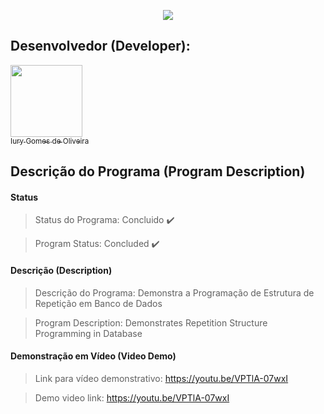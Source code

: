 <p align="center">
  <img src="https://github.com/iurygdeoliveira/MySQL/blob/master/Functions/Capa.jpg">
</p>

## Desenvolvedor (Developer):

[<img src="https://avatars3.githubusercontent.com/u/30157522?s=460&u=30d3397df3e4655b6fa8047ac27052569cf7db78&v=4" width=115><br><sub>Iury Gomes de Oliveira</sub>](https://github.com/iurygdeoliveira)

## Descrição do Programa (Program Description)

#### Status

> Status do Programa: Concluido :heavy_check_mark:

> Program Status: Concluded :heavy_check_mark:

#### Descrição (Description)

> Descrição do Programa: Demonstra a Programação de Estrutura de Repetição em Banco de Dados

> Program Description: Demonstrates Repetition Structure Programming in Database

#### Demonstração em Vídeo (Video Demo)

> Link para vídeo demonstrativo: https://youtu.be/VPTlA-07wxI

> Demo video link: https://youtu.be/VPTlA-07wxI
